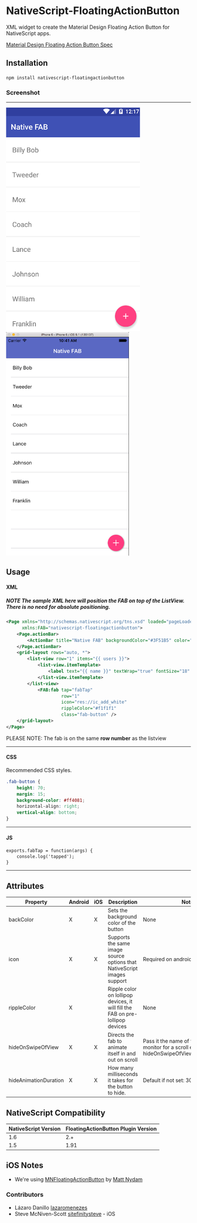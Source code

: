 # NativeScript-FloatingActionButton
XML widget to create the Material Design Floating Action Button for NativeScript apps.

[Material Design Floating Action Button Spec](https://www.google.com/design/spec/components/buttons-floating-action-button.html)

## Installation
`npm install nativescript-floatingactionbutton`

### Screenshot
---------------
![FAB Android Screenshot](screens/android.png)
![FAB iOS Screenshot](screens/ios.png)

## Usage

#### XML
##### **NOTE** The sample XML here will position the FAB on top of the ListView. There is no need for absolute positioning.
```XML
<Page xmlns="http://schemas.nativescript.org/tns.xsd" loaded="pageLoaded"
      xmlns:FAB="nativescript-floatingactionbutton">
    <Page.actionBar>
        <ActionBar title="Native FAB" backgroundColor="#3F51B5" color="#fff" />
    </Page.actionBar>
    <grid-layout rows="auto, *">
        <list-view row="1" items="{{ users }}">
            <list-view.itemTemplate>
                <label text="{{ name }}" textWrap="true" fontSize="18" margin="20" />
            </list-view.itemTemplate>
        </list-view>
            <FAB:fab tap="fabTap"
                     row="1"
                     icon="res://ic_add_white"
                     rippleColor="#f1f1f1"
                     class="fab-button" />
    </grid-layout>
</Page>
```
PLEASE NOTE: The fab is on the same **row number** as the listview 
***

#### CSS
Recommended CSS styles.
```CSS
.fab-button {
    height: 70;
    margin: 15;
    background-color: #ff4081; 
    horizontal-align: right; 
    vertical-align: bottom; 
}
```

***

#### JS

```JS
exports.fabTap = function(args) {
    console.log('tapped');
}
```

***

## Attributes

| Property   |      Android      |  iOS | Description | Note |
|------------|-------------------|------|-------------|------|
| backColor  |         X         | X    | Sets the background color of the button | None
| icon       |         X         | X     | Supports the same image source options that NativeScript images support | Required on android
| rippleColor|         X         |      | Ripple color on lollipop devices, it will fill the FAB on pre-lollipop devices | None
| hideOnSwipeOfView|         X         |   X   | Directs the fab to animate itself in and out on scroll | Pass it the name of the view to monitor for a scroll event example: hideOnSwipeOfView="userListView"
| hideAnimationDuration|         X         |   X   | How many milliseconds it takes for the button to hide. | Default if not set: 300ms

## NativeScript Compatibility

| NativeScript Version | FloatingActionButton Plugin Version |
|----------------------|-------------------------------------|
| 1.6                  | 2.+                                 |
| 1.5                  | 1.91                                |  

## iOS Notes
- We're using [MNFloatingActionButton](http://cocoapods.org/pods/MNFloatingActionButton) by [Matt Nydam](https://github.com/mattnydam)

### Contributors

- Lázaro Danillo [lazaromenezes](https://github.com/lazaromenezes)
- Steve McNiven-Scott [sitefinitysteve](https://github.com/sitefinitysteve) - iOS
